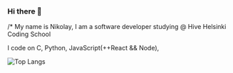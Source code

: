 ### Hi there 👋

/* 
  My name is Nikolay, 
  I am a software developer
  studying @ Hive Helsinki Coding School

  I code on C, Python, JavaScript(++React && Node), 
    
  
![Top Langs](https://github-readme-stats.vercel.app/api/top-langs/?username=myusername&hide=javascript,css,scss,html&theme=tokyonight)
